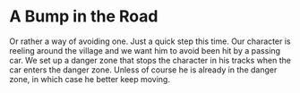 # A Bump in the Road
Or rather a way of avoiding one. Just a quick step this time. Our character is reeling around the village and we want him to avoid been hit by a passing car. We set up a danger zone that stops the character in his tracks when the car enters the danger zone. Unless of course he is already in the danger zone, in which case he better keep moving.